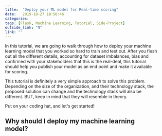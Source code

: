 ```yaml
---
title:  "Deploy your ML model for Real-time scoring"
date:   2019-10-27 18:56:46
categories:  
tags: [Flask, Machine Learning, Tutorial, Side-Project]
outside_link: "N"
link: ""
---
```

In this tutorial, we are going to walk through how to deploy your machine learning 
model that you worked so hard to train and test out. After you flesh out all the 
different details, accounting for dataset imbalances, bias and confirmed with your
stakeholders that this is the real-deal, this tutorial should help you publish your 
model as an end point and make it available for scoring. 

This tutorial is definitely a very simple approach to solve this problem. 
Depending on the size of the organization, and their technology stack, the proposed
solution can change and the technology stack will also be different. BUT, keep in 
mind that they will resemble in theory. 

Put on your coding hat, and let's get started! 

## Why should I deploy my machine learning model? 
